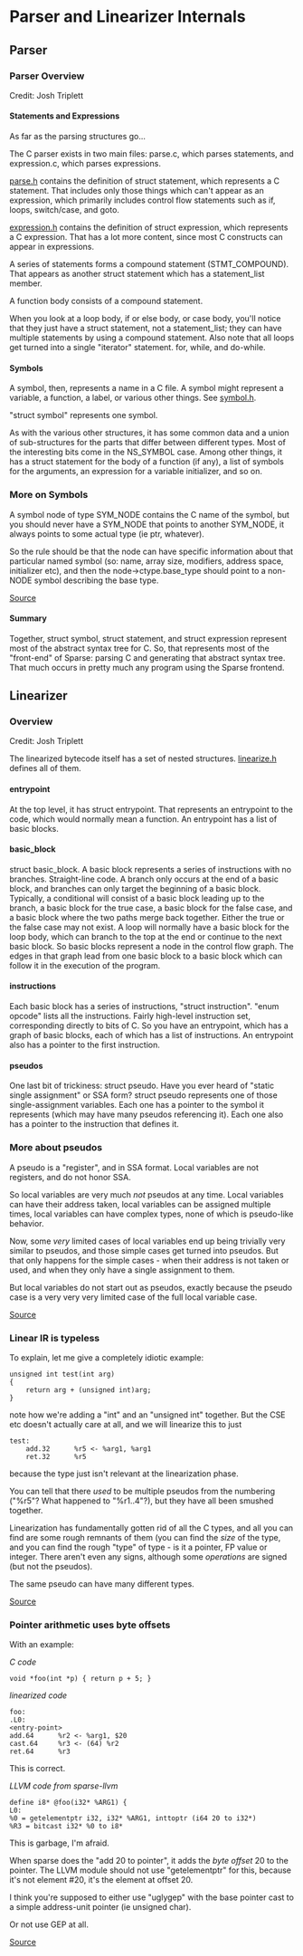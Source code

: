 # Parser and Linearizer Internals

## Parser

### Parser Overview

Credit: Josh Triplett

#### Statements and Expressions

As far as the parsing structures go...

The C parser exists in two main files: parse.c, which parses statements, and expression.c, which parses expressions.

[parse.h](https://github.com/dibyendumajumdar/dmr_c/blob/master/src/parse.h) contains the definition of struct statement, which represents a C statement. That includes only those things which can't appear as an expression, which primarily includes control flow statements such as if, loops, switch/case, and goto.

[expression.h](https://github.com/dibyendumajumdar/dmr_c/blob/master/src/expression.h) contains the definition of struct expression, which represents a C expression.  That has a lot more content, since most C constructs can appear in expressions.

A series of statements forms a compound statement (STMT_COMPOUND). That appears as another struct statement which has a statement_list member.

A function body consists of a compound statement.

When you look at a loop body, if or else body, or case body, you'll notice that they just have a struct statement, not a statement_list; they can have multiple statements by using a compound statement. Also note that all loops get turned into a single "iterator" statement.
for, while, and do-while.

#### Symbols

A symbol, then, represents a name in a C file.  A symbol might represent a variable, a function, a label, or various other things.
See [symbol.h](https://github.com/dibyendumajumdar/dmr_c/blob/master/src/symbol.h).

"struct symbol" represents one symbol.

As with the various other structures, it has some common data and a union of sub-structures for the parts that differ between different types. Most of the interesting bits come in the NS_SYMBOL case. Among other things, it has a struct statement for the body of a function (if any), a list of symbols for the arguments, an expression for a variable initializer, and so on.

### More on Symbols

A symbol node of type SYM_NODE contains the C name of the symbol, but you should never have a SYM_NODE that points
to another SYM_NODE, it always points to some actual type (ie ptr, whatever).

So the rule should be that the node can have specific information about that particular named symbol (so: name, array size, modifiers,
address space, initializer etc), and then the node->ctype.base_type should point to a non-NODE symbol describing the base type.

[Source](http://marc.info/?l=linux-sparse&m=149080567024897&w=3)

#### Summary

Together, struct symbol, struct statement, and struct expression represent most of the abstract syntax tree for C.
So, that represents most of the "front-end" of Sparse: parsing C and generating that abstract syntax tree.
That much occurs in pretty much any program using the Sparse frontend.

## Linearizer

### Overview 

Credit: Josh Triplett

The linearized bytecode itself has a set of nested structures.
[linearize.h](https://github.com/dibyendumajumdar/dmr_c/blob/master/src/linearize.h) defines all of them.

#### entrypoint

At the top level, it has struct entrypoint. That represents an entrypoint to the code, which would normally mean a function.
An entrypoint has a list of basic blocks.

#### basic_block

struct basic_block.
A basic block represents a series of instructions with no branches. Straight-line code.
A branch only occurs at the end of a basic block, and branches can only target the beginning of a basic block.
Typically, a conditional will consist of a basic block leading up to the branch, a basic block for the true case, a basic block for the false case, and a basic block where the two paths merge back together.
Either the true or the false case may not exist.
A loop will normally have a basic block for the loop body, which can branch to the top at the end or continue to the next basic block.
So basic blocks represent a node in the control flow graph.
The edges in that graph lead from one basic block to a basic block which can follow it in the execution of the program.

#### instructions

Each basic block has a series of instructions, "struct instruction".
"enum opcode" lists all the instructions.
Fairly high-level instruction set, corresponding directly to bits of C.
So you have an entrypoint, which has a graph of basic blocks, each of which has a list of instructions.
An entrypoint also has a pointer to the first instruction.

#### pseudos

One last bit of trickiness: struct pseudo.
Have you ever heard of "static single assignment" or SSA form?
struct pseudo represents one of those single-assignment variables.
Each one has a pointer to the symbol it represents (which may have many pseudos referencing it).
Each one also has a pointer to the instruction that defines it.

### More about pseudos

A pseudo is a "register", and in SSA format. Local variables are not
registers, and do not honor SSA.

So local variables are very much *not* pseudos at any time. Local
variables can have their address taken, local variables can be
assigned multiple times, local variables can have complex types, none
of which is pseudo-like behavior.

Now, some *very* limited cases of local variables end up being
trivially very similar to pseudos, and those simple cases get turned
into pseudos. But that only happens for the simple cases - when their
address is not taken or used, and when they only have a single
assignment to them.

But local variables do not start out as pseudos, exactly because the
pseudo case is a very very very limited case of the full local
variable case.

[Source](http://marc.info/?l=linux-sparse&m=149073824506042&w=3)

### Linear IR is typeless

To explain, let me give a completely idiotic example:

    unsigned int test(int arg)
    {
        return arg + (unsigned int)arg;
    }

note how we're adding a "int" and an "unsigned int" together. But the
CSE etc doesn't actually care at all, and we will linearize this to
just

    test:
        add.32      %r5 <- %arg1, %arg1
        ret.32      %r5

because the type just isn't relevant at the linearization phase.

You can tell that there *used* to be multiple pseudos from the
numbering ("%r5"? What happened to "%r1..4"?), but they have all been
smushed together.

Linearization has fundamentally gotten rid of all the C types, and all
you can find are some rough remnants of them (you can find the *size*
of the type, and you can find the rough "type" of type - is it a
pointer, FP value or integer. There aren't even any signs, although
some _operations_ are signed (but not the pseudos).

The same pseudo can have many different types.

[Source](http://marc.info/?l=linux-sparse&m=148968511522310&w=3)

### Pointer arithmetic uses byte offsets

With an example:

*C code*

    void *foo(int *p) { return p + 5; }

*linearized code*

    foo:
    .L0:
    <entry-point>
    add.64      %r2 <- %arg1, $20
    cast.64     %r3 <- (64) %r2
    ret.64      %r3

This is correct.

*LLVM code from sparse-llvm*
    
    define i8* @foo(i32* %ARG1) {
    L0:
    %0 = getelementptr i32, i32* %ARG1, inttoptr (i64 20 to i32*)
    %R3 = bitcast i32* %0 to i8*

This is garbage, I'm afraid.

When sparse does the "add 20 to pointer", it adds the *byte offset* 20
to the pointer. The LLVM module should not use "getelementptr" for
this, because it's not element #20, it's the element at offset 20.

I think you're supposed to either use "uglygep" with the base pointer
cast to a simple address-unit pointer (ie unsigned char).

Or not use GEP at all.

[Source](http://marc.info/?l=linux-sparse&m=148882818325232&w=3)


